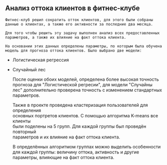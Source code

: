 ## Анализ оттока клиентов в фитнес-клубе

	Фитнес-клуб решил сократить отток клиентов, для этого были собраны  
	данные о клиентах, а также его активности за последние два месяца.

	Для того чтобы решить эту задачу выполнен анализ всех предоставленных  
	параметров, а также их влияние на факт оттока клиента.

	На основании этих данных определены параметры, по которым была обучена  
	модель для прогноза оттока клиентов. Было выбрано две модели:  
  - Логистическая регрессия
  - Случайный лес
 	
 	После оценки обоих моделей, определена более высокая точность прогноза для "Логистической регресии", для модели "Случайны лес" дополнительно проверена точность с изменением стандартных параметров.

 	Также в проекте проведена кластеризация пользователей для определения  
 	основных портретов клиентов. С помощью алгоритма K-means все клиенты  
 	были поделены на 5 групп. Для каждой группы был проведён повторный  
 	параметров и их влияние на факт оттока клиента.

 	В определённых алгоритмом группах можно выделить особенности для каждой группы: величину оттока, активность и другие параметры, влияющие на факт оттока клиента.
